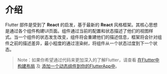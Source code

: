# 介绍

Flutter 部件是受到了 **React** 的启发，基于最新的 **React** 风格框架。其核心思想是通过各个组件构建UI页面。组件通过当前的配置和状态描述了他们的视图样式。当一个组件的状态发生改变，组件将会重建他们的描述信息，框架将会针对组件之前的描述差异，最小程度的通过渲染树，将组件从一个状态过度到下一个状态。

> Note：如果你希望通过代码来更加深入的了解Flutter，请查看 [在Flutter中构建布局](https://flutter.io/tutorials/layout/) 及 [添加一个动态组件到你的FlutterApp中](https://flutter.io/tutorials/interactive/)。

## 



